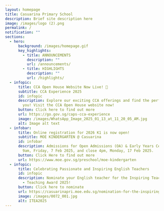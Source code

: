 ```yaml
---
layout: homepage
title: Casuarina Primary School
description: Brief site description here
image: /images/logo (2).png
permalink: /
notification: ""
sections:
  - hero:
      background: /images/homepage.gif
      key_highlights:
        - title: ANNOUNCEMENTS
          description: ""
          url: /announcements/
        - title: HIGHLIGHTS
          description: ""
          url: /highlights/
  - infopic:
      title: CCA Open House Website Now Live! 🎉
      subtitle: CCA Experience 2025
      id: infopic
      description: Explore our exciting CCA offerings and find the perfect fit for
        you! Visit the CCA Open House website now!
      button: Click here to find out more
      url: https://go.gov.sg/caps-cca-experience
      image: /images/WhatsApp_Image_2025_01_13_at_11_20_05_AM.jpg
      alt: Image alt text
  - infobar:
      title: Online registration for 2026 K1 is now open!
      subtitle: MOE KINDERGARTEN @ Casuarina
      id: infobar
      description: Admissions for Open Admissions (OA) & Early Years Centre (EYC) open
        9am, Friday, 7 Feb 2025, and close 4pm, Monday, 17 Feb 2025.
      button: Click Here to find out more
      url: https://www.moe.gov.sg/preschool/moe-kindergarten
  - infopic:
      title: Celebrating Passionate and Inspiring English Teachers
      id: infopic
      description: Nominate your English teacher for the Inspiring Teacher of English
        - Teaching Award 2025!
      button: Click here to nominate
      url: https://casuarinapri.moe.edu.sg/nomination-for-the-inspiring-teacher-of-english-teaching-award/
      image: /images/0072_001.jpg
      alt: ITEA2025
---
```

